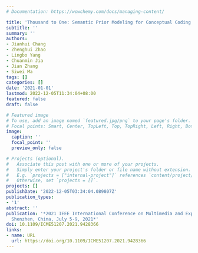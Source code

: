 ```yaml
---
# Documentation: https://wowchemy.com/docs/managing-content/

title: 'Thousand to One: Semantic Prior Modeling for Conceptual Coding'
subtitle: ''
summary: ''
authors:
- Jianhui Chang
- Zhenghui Zhao
- Lingbo Yang
- Chuanmin Jia
- Jian Zhang
- Siwei Ma
tags: []
categories: []
date: '2021-01-01'
lastmod: 2022-12-05T11:34:04+08:00
featured: false
draft: false

# Featured image
# To use, add an image named `featured.jpg/png` to your page's folder.
# Focal points: Smart, Center, TopLeft, Top, TopRight, Left, Right, BottomLeft, Bottom, BottomRight.
image:
  caption: ''
  focal_point: ''
  preview_only: false

# Projects (optional).
#   Associate this post with one or more of your projects.
#   Simply enter your project's folder or file name without extension.
#   E.g. `projects = ["internal-project"]` references `content/project/deep-learning/index.md`.
#   Otherwise, set `projects = []`.
projects: []
publishDate: '2022-12-05T03:34:04.089807Z'
publication_types:
- '1'
abstract: ''
publication: '*2021 IEEE International Conference on Multimedia and Expo, ICME 2021,
  Shenzhen, China, July 5-9, 2021*'
doi: 10.1109/ICME51207.2021.9428366
links:
- name: URL
  url: https://doi.org/10.1109/ICME51207.2021.9428366
---
```

